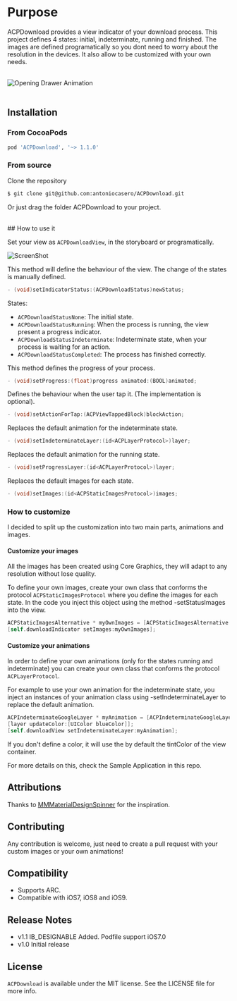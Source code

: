 # Purpose

ACPDownload provides a view indicator of your download process. This project defines 4 states: initial, indeterminate, running and finished. The images are defined programatically so you dont need to worry about the resolution in the devices. It also allow to be customized with your own needs.
</br></br>

![Opening Drawer Animation](http://antoniocasero.github.io/ACPDownload/screenshots/acpdownload-gif.gif "Sample Project")
</br>
</br>
## Installation

### From CocoaPods
```Ruby
pod 'ACPDownload', '~> 1.1.0'
```
### From source

Clone the repository

```bash
$ git clone git@github.com:antoniocasero/ACPDownload.git
```

Or just drag the folder ACPDownload to your project.

</br>
## How to use it

Set your view as `ACPDownloadView`, in the storyboard or programatically.

![ScreenShot](http://antoniocasero.github.io/ACPDownload/screenshots/acpdownload-screenshot-2.png)

This method will define the behaviour of the view. The change of the states is manually defined.

```objective-c
- (void)setIndicatorStatus:(ACPDownloadStatus)newStatus;
```

States:

* `ACPDownloadStatusNone`: The initial state. 
* `ACPDownloadStatusRunning`: When the process is running, the view present a progress indicator.
* `ACPDownloadStatusIndeterminate`: Indeterminate state, when your process is waiting for an action.
* `ACPDownloadStatusCompleted`: The process has finished correctly. 


This method defines the progress of your process.

```objective-c
- (void)setProgress:(float)progress animated:(BOOL)animated; 
```

Defines the behaviour when the user tap it. (The implementation is optional).

```objective-c
- (void)setActionForTap:(ACPViewTappedBlock)blockAction;
```

Replaces the default animation for the indeterminate state.

```objective-c
- (void)setIndeterminateLayer:(id<ACPLayerProtocol>)layer;
```

Replaces the default animation for the running state.

```objective-c
- (void)setProgressLayer:(id<ACPLayerProtocol>)layer;
```

Replaces the default images for each state.

```objective-c
- (void)setImages:(id<ACPStaticImagesProtocol>)images;
```

### How to customize

I decided to split up the customization into two main parts, animations and images.

#### Customize your images

All the images has been created using Core Graphics, they will adapt to any resolution without lose quality. 

To define your own images, create your own class that conforms the protocol `ACPStaticImagesProtocol` where you define the images for each state.
In the code you inject this object using the method -setStatusImages into the view.

```objective-c
ACPStaticImagesAlternative * myOwnImages = [ACPStaticImagesAlternative new];
[self.downloadIndicator setImages:myOwnImages];
```

#### Customize your animations

In order to define your own animations (only for the states running and indeterminate) you can create your own class that conforms the protocol `ACPLayerProtocol`. 
</br>

For example to use your own animation for the indeterminate state, you inject an instances of your animation class using -setIndeterminateLayer to replace the default animation. 

```objective-c
ACPIndeterminateGoogleLayer * myAnimation = [ACPIndeterminateGoogleLayer new];
[layer updateColor:[UIColor blueColor]]; 
[self.downloadView setIndeterminateLayer:myAnimation];
```
If you don't define a color, it will use the by default the tintColor of the view container.

For more details on this, check the Sample Application in this repo.

## Attributions
Thanks to <a href="https://github.com/misterwell/MMMaterialDesignSpinner">
MMMaterialDesignSpinner</a>  for the inspiration.

## Contributing

Any contribution is welcome, just need to create a pull request with your custom images or your own animations!


## Compatibility

- Supports ARC. 
- Compatible with iOS7, iOS8 and iOS9.

## Release Notes
- v1.1 IB_DESIGNABLE Added. Podfile support iOS7.0
- v1.0 Initial release

## License

`ACPDownload` is available under the MIT license. See the LICENSE file for more info.

